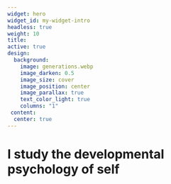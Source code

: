 ```yaml
---
widget: hero
widget_id: my-widget-intro
headless: true
weight: 10
title: 
active: true
design:
  background:
    image: generations.webp
    image_darken: 0.5
    image_size: cover
    image_position: center
    image_parallax: true
    text_color_light: true
    columns: "1"
 content:
  center: true     
---
```

<h1>I study the developmental psychology of self</h1>  
